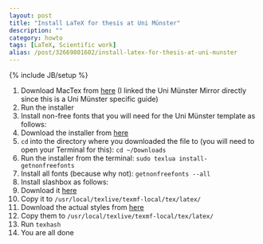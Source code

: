 ```yaml
---
layout: post
title: "Install LaTeX for thesis at Uni Münster"
description: ""
category: howto
tags: [LaTeX, Scientific work]
alias: /post/32669801602/install-latex-for-thesis-at-uni-munster
---
```

{% include JB/setup %}
1. Download MacTex from [here](http://ftp.join.uni-muenster.de/pub/software/CTAN/systems/mac/mactex/MacTeX.pkg) (I linked the Uni Münster Mirror directly since this is a Uni Münster specific guide)
2. Run the installer
3. Install non-free fonts that you will need for the Uni Münster template as follows:
  1. Download the installer from [here](http://www.tug.org/fonts/getnonfreefonts/install-getnonfreefonts)
  2. `cd` into the directory where you downloaded the file to (you will need to open your Terminal for this): `cd ~/Downloads`
  3. Run the installer from the terminal: `sudo texlua install-getnonfreefonts`
  4. Install all fonts (because why not): `getnonfreefonts --all`
4. Install slashbox as follows:
  1. Download it [here](http://mirror.ctan.org/macros/latex/contrib/slashbox.zip)
  2. Copy it to `/usr/local/texlive/texmf-local/tex/latex/`
5. Download the actual styles from [here](http://sourceforge.net/projects/wiwwutexstyles/)
6. Copy them to `/usr/local/texlive/texmf-local/tex/latex/`
7. Run `texhash`
8. You are all done